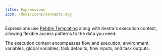 ```yaml
---
title: Expressions
icon: /docs/icons/concepts.svg
---
```


Expressions use [Pebble Templating](https://pebbletemplates.io/) along with Kestra's execution context, allowing flexible access patterns to the data you need.

The execution context encompasses flow and execution, environment variables, global variables, task defaults, flow inputs, and task outputs.

<ChildTableOfContents :max="1" />
